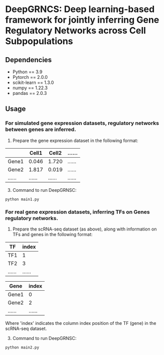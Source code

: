 # DeepGRNCS: Deep learning-based framework for jointly inferring Gene Regulatory Networks across Cell Subpopulations

## Dependencies
- Python == 3.9
- Pytorch == 2.0.0
- scikit-learn == 1.3.0
- numpy == 1.22.3
- pandas == 2.0.3

## Usage
### For simulated gene expression datasets, regulatory networks between genes are inferred.
1. Prepare the gene expression dataset in the following format:

  |       | Cell1| Cell2|……|
  |-------|------|------|--|
  | Gene1 | 0.046| 1.720|……|
  | Gene2 | 1.817| 0.019|……|
  | …… | ……| ……|……|
3. Command to run DeepGRNSC:

  ```
  python main1.py
  ```
### For real gene expression datasets, inferring TFs on Genes regulatory networks.
1. Prepare the scRNA-seq dataset (as above), along with information on TFs and genes in the following format:

  | TF|index|
  |-------|------|
  | TF1|1|
  | TF2|3|
  | …… | ……|

  | Gene|index|
  |-------|------|
  | Gene1|0|
  | Gene2|2|
  | …… | ……|

Where 'index' indicates the column index position of the TF (gene) in the scRNA-seq dataset.

3. Command to run DeepGRNSC:
  ```
  python main2.py
  ```
